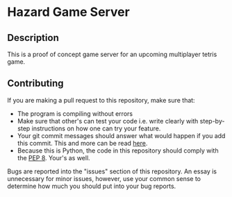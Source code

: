 # Hazard Game Server

## Description
This is a proof of concept game server for an upcoming multiplayer tetris game.

## Contributing
If you are making a pull request to this repository, make sure that:
* The program is compiling without errors
* Make sure that other's can test your code i.e. write clearly with step-by-step instructions on how one can try your feature.
* Your git commit messages should answer what would happen if you add this commit. This and more can be read [here](https://chris.beams.io/posts/git-commit/).
* Because this is Python, the code in this repository should comply with the [PEP 8](https://www.python.org/dev/peps/pep-0008/#string-quotes). Your's as well.

Bugs are reported into the "issues" section of this repository. An essay is unnecessary for minor issues, however, use your common sense to determine how much you should put into your bug reports.
